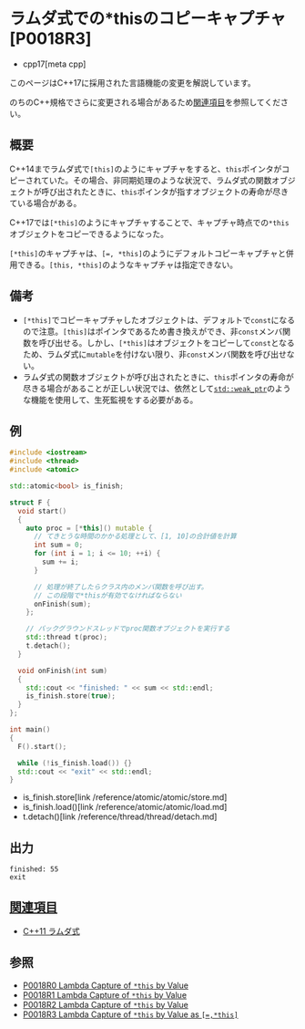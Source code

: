 # ラムダ式での*thisのコピーキャプチャ [P0018R3]
* cpp17[meta cpp]

<!-- start lang caution -->

このページはC++17に採用された言語機能の変更を解説しています。

のちのC++規格でさらに変更される場合があるため[関連項目](#relative_page)を参照してください。

<!-- last lang caution -->

## 概要
C++14までラムダ式で`[this]`のようにキャプチャをすると、`this`ポインタがコピーされていた。その場合、非同期処理のような状況で、ラムダ式の関数オブジェクトが呼び出されたときに、`this`ポインタが指すオブジェクトの寿命が尽きている場合がある。

C++17では`[*this]`のようにキャプチャすることで、キャプチャ時点での`*this`オブジェクトをコピーできるようになった。

`[*this]`のキャプチャは、`[=, *this]`のようにデフォルトコピーキャプチャと併用できる。`[this, *this]`のようなキャプチャは指定できない。


## 備考
- `[*this]`でコピーキャプチャしたオブジェクトは、デフォルトで`const`になるので注意。`[this]`はポインタであるため書き換えができ、非`const`メンバ関数を呼び出せる。しかし、`[*this]`はオブジェクトをコピーして`const`となるため、ラムダ式に`mutable`を付けない限り、非`const`メンバ関数を呼び出せない。
- ラムダ式の関数オブジェクトが呼び出されたときに、`this`ポインタの寿命が尽きる場合があることが正しい状況では、依然として[`std::weak_ptr`](/reference/memory/weak_ptr.md)のような機能を使用して、生死監視をする必要がある。


## 例
```cpp example
#include <iostream>
#include <thread>
#include <atomic>

std::atomic<bool> is_finish;

struct F {
  void start()
  {
    auto proc = [*this]() mutable {
      // てきとうな時間のかかる処理として、[1, 10]の合計値を計算
      int sum = 0;
      for (int i = 1; i <= 10; ++i) {
        sum += i;
      }

      // 処理が終了したらクラス内のメンバ関数を呼び出す。
      // この段階で*thisが有効でなければならない
      onFinish(sum);
    };

    // バックグラウンドスレッドでproc関数オブジェクトを実行する
    std::thread t(proc);
    t.detach();
  }

  void onFinish(int sum)
  {
    std::cout << "finished: " << sum << std::endl;
    is_finish.store(true);
  }
};

int main()
{
  F().start();

  while (!is_finish.load()) {}
  std::cout << "exit" << std::endl;
}
```
* is_finish.store[link /reference/atomic/atomic/store.md]
* is_finish.load()[link /reference/atomic/atomic/load.md]
* t.detach()[link /reference/thread/thread/detach.md]

## 出力
```
finished: 55
exit
```


## <a id="relative-page" href="#relative-page">関連項目</a>
- [C++11 ラムダ式](/lang/cpp11/lambda_expressions.md)


## 参照
- [P0018R0 Lambda Capture of `*this` by Value](http://www.open-std.org/jtc1/sc22/wg21/docs/papers/2015/p0018r0.html)
- [P0018R1 Lambda Capture of `*this` by Value](http://www.open-std.org/jtc1/sc22/wg21/docs/papers/2015/p0018r1.html)
- [P0018R2 Lambda Capture of `*this` by Value](http://www.open-std.org/jtc1/sc22/wg21/docs/papers/2016/p0018r2.html)
- [P0018R3 Lambda Capture of `*this` by Value as `[=,*this]`](http://www.open-std.org/jtc1/sc22/wg21/docs/papers/2016/p0018r3.html)